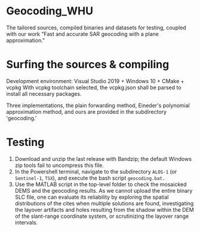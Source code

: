 # Geocoding_WHU
The tailored sources, compiled binaries and datasets for testing, coupled with our work "Fast and accurate SAR geocoding with a plane approximation."

# Surfing the sources & compiling
Development environment: Visual Studio 2019 + Windows 10 + CMake + vcpkg
With vcpkg toolchain selected, the vcpkg.json shall be parsed to install all necessary packages.

Three implementations, the plain forwarding method, Eineder's polynomial approximation method, and ours are provided in the subdirectory 'geocoding.' 

# Testing
1. Download and unzip the last release with Bandzip; the default Windows zip tools fail to uncompress this file.
2. In the Powershell terminal, navigate to the subdirectory `ALOS-1` (or `Sentinel-1`, `TSX`), and execute the bash script `geocoding.bat.`
3. Use the MATLAB script in the top-level folder to check the mosaicked DEMS and the geocoding results. As we cannot upload the entire binary SLC file, one can evaluate its reliability by exploring the spatial distributions of the cites when multiple solutions are found, investigating the layover artifacts and holes resulting from the shadow within the DEM of the slant-range coordinate system, or scrutinizing the layover range intervals.
